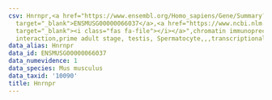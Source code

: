 ```yaml
---
csv: Hnrnpr,<a href="https://www.ensembl.org/Homo_sapiens/Gene/Summary?db=core;g=ENSMUSG00000066037"
  target="_blank">ENSMUSG00000066037</a>,<a href="https://www.ncbi.nlm.nih.gov/pubmed/25450459"
  target="_blank"><i class="fas fa-file"></i></a>",chromatin immunoprecipitation assay,direct
  interaction,prime adult stage, testis, Spermatocyte,,,transcriptional regulation,
data_alias: Hnrnpr
data_id: ENSMUSG00000066037
data_numevidence: 1
data_species: Mus musculus
data_taxid: '10090'
title: Hnrnpr
---
```

